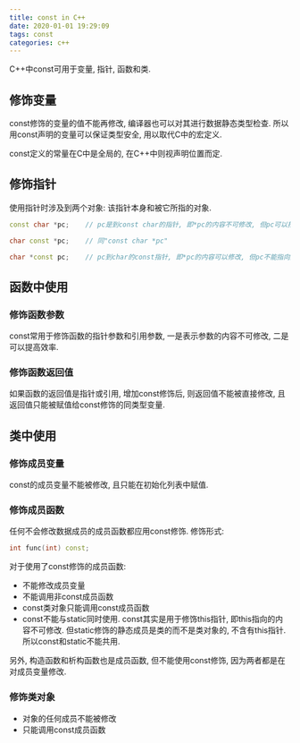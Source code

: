 ```yaml
---
title: const in C++
date: 2020-01-01 19:29:09
tags: const
categories: c++
---
```


C++中const可用于变量, 指针, 函数和类.

## 修饰变量

const修饰的变量的值不能再修改, 编译器也可以对其进行数据静态类型检查. 所以用const声明的变量可以保证类型安全, 用以取代C中的宏定义.

const定义的常量在C中是全局的, 在C++中则视声明位置而定.

## 修饰指针

使用指针时涉及到两个对象: 该指针本身和被它所指的对象.

```C++
const char *pc;    // pc是到const char的指针, 即*pc的内容不可修改, 但pc可以指向其他字符串
```

```C++
char const *pc;    // 同"const char *pc"
```

```C++
char *const pc;    // pc到char的const指针, 即*pc的内容可以修改, 但pc不能指向其他字符串
```

<!--more-->

## 函数中使用

### 修饰函数参数

const常用于修饰函数的指针参数和引用参数, 一是表示参数的内容不可修改, 二是可以提高效率.

### 修饰函数返回值

如果函数的返回值是指针或引用, 增加const修饰后, 则返回值不能被直接修改, 且返回值只能被赋值给const修饰的同类型变量.

## 类中使用

### 修饰成员变量

const的成员变量不能被修改, 且只能在初始化列表中赋值.

### 修饰成员函数

任何不会修改数据成员的成员函数都应用const修饰.
修饰形式:

```C++
int func(int) const;
```

对于使用了const修饰的成员函数:

- 不能修改成员变量
- 不能调用非const成员函数
- const类对象只能调用const成员函数
- const不能与static同时使用. const其实是用于修饰this指针, 即this指向的内容不可修改. 但static修饰的静态成员是类的而不是类对象的, 不含有this指针. 所以const和static不能共用.

另外, 构造函数和析构函数也是成员函数, 但不能使用const修饰, 因为两者都是在对成员变量修改.

### 修饰类对象

- 对象的任何成员不能被修改
- 只能调用const成员函数
